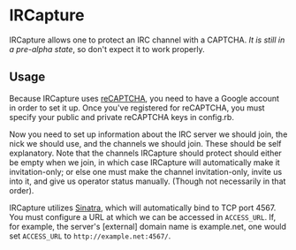 IRCapture
=========

IRCapture allows one to protect an IRC channel with a CAPTCHA. *It is still in
a pre-alpha state*, so don't expect it to work properly.

Usage
-----
Because IRCapture uses [reCAPTCHA](https://www.google.com/recaptcha), you need
to have a Google account in order to set it up. Once you've registered for
reCAPTCHA, you must specify your public and private reCAPTCHA keys in config.rb.

Now you need to set up information about the IRC server we should join, the nick
we should use, and the channels we should join. These should be self
explanatory. Note that the channels IRCapture should protect should either be
empty when we join, in which case IRCapture will automatically make it
invitation-only; or else one must make the channel invitation-only, invite us
into it, and give us operator status manually. (Though not necessarily in that
order).

IRCapture utilizes [Sinatra](http://www.sinatrarb.com/), which will
automatically bind to TCP port 4567. You must configure a URL at which we can be
accessed in `ACCESS_URL`. If, for example, the server's [external] domain name
is example.net, one would set `ACCESS_URL` to `http://example.net:4567/`.
